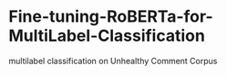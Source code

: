 # Fine-tuning-RoBERTa-for-MultiLabel-Classification
multilabel classification on Unhealthy Comment Corpus
